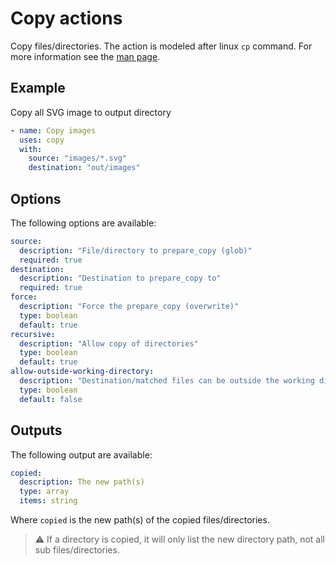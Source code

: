 # Copy actions

Copy files/directories. The action is modeled after linux `cp` command. For more information see the [man page](https://man7.org/linux/man-pages/man1/cp.1.html).

## Example

Copy all SVG image to output directory

```yaml
- name: Copy images
  uses: copy
  with:
    source: "images/*.svg"
    destination: "out/images"
```

## Options

The following options are available:

```yaml
source:
  description: "File/directory to prepare_copy (glob)"
  required: true
destination:
  description: "Destination to prepare_copy to"
  required: true
force:
  description: "Force the prepare_copy (overwrite)"
  type: boolean
  default: true
recursive:
  description: "Allow copy of directories"
  type: boolean
  default: true
allow-outside-working-directory:
  description: "Destination/matched files can be outside the working directory"
  type: boolean
  default: false
```

## Outputs

The following output are available:

```yaml
copied:
  description: The new path(s)
  type: array
  items: string
```

Where `copied` is the new path(s) of the copied files/directories.

> :warning: If a directory is copied, it will only list the new directory path, not all sub files/directories.